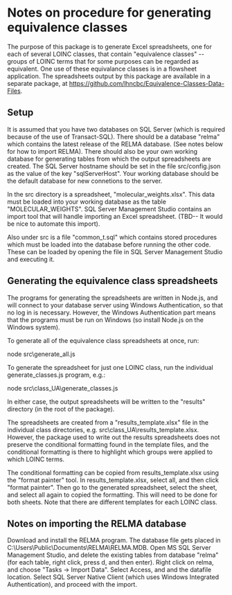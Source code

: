 # Notes on procedure for generating equivalence classes

The purpose of this package is to generate Excel spreadsheets, one for each of
several LOINC classes, that contain "equivalence classes" -- groups of LOINC
terms that for some purposes can be regarded as equivalent.  One use of these
equivalance classes is in a flowsheet application.  The spreadsheets output by
this package are available in a separate package, at
https://github.com/lhncbc/Equivalence-Classes-Data-Files.

## Setup
It is assumed that you have two databases on SQL Server (which is required
because of the use of Transact-SQL).  There should be a database "relma" which
contains the latest release of the RELMA database.  (See notes below for how to
import RELMA).  There should also be your own working database for generating
tables from which the output spreadsheets are created.  The SQL Server hostname
should be set in the file src/config.json as the value of the key
"sqlServerHost".  Your working database should be the default database for new
connetions to the server.

In the src directory is a spreadsheet, "molecular_weights.xlsx".  This data must
be loaded into your working database as the table "MOLECULAR_WEIGHTS".  SQL
Server Management Studio contains an import tool that will handle importing an
Excel spreadsheet.  (TBD-- It would be nice to automate this import).

Also under src is a file "common_t.sql" which contains stored procedures which
must be loaded into the database before running the other code.  These can be
loaded by opening the file in SQL Server Management Studio and executing it.

## Generating the equivalence class spreadsheets
The programs for generating the spreadsheets are written in Node.js, and will
connect to your database server using Windows Authentication, so that no log in
is necessary.  However, the Windows Authentication part means that the programs
must be run on Windows (so install Node.js on the Windows system).

To generate all of the equivalence class spreadsheets at once, run:

node src\generate_all.js

To generate the spreadsheet for just one LOINC class, run the individual
generate_classes.js program, e.g.:

node src\class_UA\generate_classes.js

In either case, the output spreadsheets will be written to the "results"
directory (in the root of the package).

The spreadsheets are created from a "results_template.xlsx" file in the
individual class directories, e.g. src\class_UA\results_template.xlsx.  However,
the package used to write out the results spreadsheets does not preserve the
conditional formatting found in the template files, and the conditional
formatting is there to highlight which groups were applied to which LOINC terms.

The conditional formatting can be copied from results_template.xlsx using the
"format painter" tool.  In results_template.xlsx, select all, and then click
"format painter".  Then go to the generated spreadsheet, select the sheet, and
select all again to copied the formatting.  This will need to be done for both
sheets.  Note that there are different templates for each LOINC class.


## Notes on importing the RELMA database
Download and install the RELMA program.  The database file gets placed in
C:\Users\Public\Documents\RELMA\RELMA.MDB.  Open MS SQL Server Management
Studio, and delete the existing tables from database "relma" (for each table,
right click, press d, and then enter).  Right click on relma, and choose
"Tasks -> Import Data".  Select Access, and and the datafile location.  Select
SQL Server Native Client (which uses Windows Integrated Authentication), and
proceed with the import.

